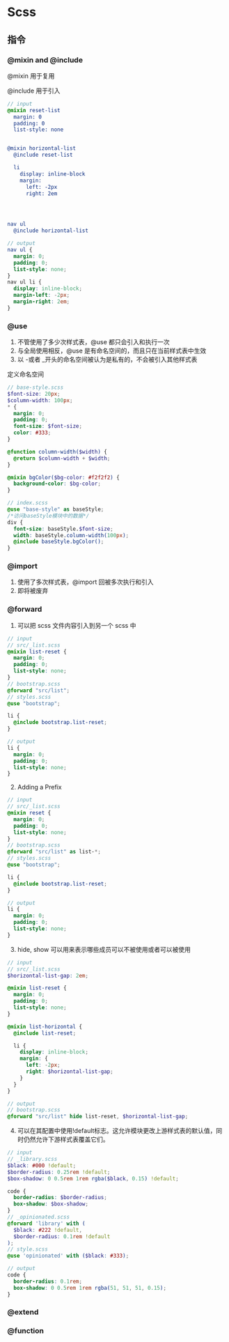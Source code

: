 # Scss

## 指令

### @mixin and @include
@mixin 用于复用

@include 用于引入
```scss
// input
@mixin reset-list
  margin: 0
  padding: 0
  list-style: none


@mixin horizontal-list
  @include reset-list

  li
    display: inline-block
    margin:
      left: -2px
      right: 2em




nav ul
  @include horizontal-list

// output
nav ul {
  margin: 0;
  padding: 0;
  list-style: none;
}
nav ul li {
  display: inline-block;
  margin-left: -2px;
  margin-right: 2em;
}
```

### @use
1. 不管使用了多少次样式表，@use 都只会引入和执行一次
2. 与全局使用相反，@use 是有命名空间的，而且只在当前样式表中生效
3. 以 -或者 _开头的命名空间被认为是私有的，不会被引入其他样式表

定义命名空间
```scss
// base-style.scss
$font-size: 20px;
$column-width: 100px;
* {
  margin: 0;
  padding: 0;
  font-size: $font-size;
  color: #333;
}

@function column-width($width) {
  @return $column-width + $width;
}

@mixin bgColor($bg-color: #f2f2f2) {
  background-color: $bg-color;
}

// index.scss
@use "base-style" as baseStyle;
/*访问baseStyle模块中的数据*/ 
div {
  font-size: baseStyle.$font-size;
  width: baseStyle.column-width(100px);
  @include baseStyle.bgColor();
}
```

### @import
1. 使用了多次样式表，@import 回被多次执行和引入
2. 即将被废弃

### @forward
1. 可以把 scss 文件内容引入到另一个 scss 中
```scss
// input
// src/_list.scss
@mixin list-reset {
  margin: 0;
  padding: 0;
  list-style: none;
}
// bootstrap.scss
@forward "src/list";
// styles.scss
@use "bootstrap";

li {
  @include bootstrap.list-reset;
}

// output
li {
  margin: 0;
  padding: 0;
  list-style: none;
}
```
2. Adding a Prefix
```scss
// input
// src/_list.scss
@mixin reset {
  margin: 0;
  padding: 0;
  list-style: none;
}
// bootstrap.scss
@forward "src/list" as list-*;
// styles.scss
@use "bootstrap";

li {
  @include bootstrap.list-reset;
}

// output
li {
  margin: 0;
  padding: 0;
  list-style: none;
}
```
3. hide, show 可以用来表示哪些成员可以不被使用或者可以被使用
```scss
// input
// src/_list.scss
$horizontal-list-gap: 2em;

@mixin list-reset {
  margin: 0;
  padding: 0;
  list-style: none;
}

@mixin list-horizontal {
  @include list-reset;

  li {
    display: inline-block;
    margin: {
      left: -2px;
      right: $horizontal-list-gap;
    }
  }
}

// output
// bootstrap.scss
@forward "src/list" hide list-reset, $horizontal-list-gap;
```
4. 可以在其配置中使用!default标志。这允许模块更改上游样式表的默认值，同时仍然允许下游样式表覆盖它们。
```scss
// input
// _library.scss
$black: #000 !default;
$border-radius: 0.25rem !default;
$box-shadow: 0 0.5rem 1rem rgba($black, 0.15) !default;

code {
  border-radius: $border-radius;
  box-shadow: $box-shadow;
}
// _opinionated.scss
@forward 'library' with (
  $black: #222 !default,
  $border-radius: 0.1rem !default
);
// style.scss
@use 'opinionated' with ($black: #333);

// output
code {
  border-radius: 0.1rem;
  box-shadow: 0 0.5rem 1rem rgba(51, 51, 51, 0.15);
}
```

### @extend

### @function

### 
